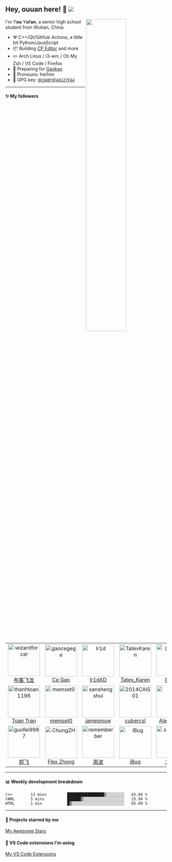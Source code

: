 <!--

Thank you if you like this profile README!

BUT, please DO NOT copy this and create your profile based on it.

You can use it as a reference, and copy a part of it, but DO NOT copy
all of this and create your profile based on it.

It is very common that you forget to change some information and leave
mine in your profile. This has happened too many times.

And, this profile README is auto-updated by GitHub Actions, you can read
[the official documentation](https://docs.github.com/actions) to learn
how to use it.

Only when you know what you are copying should you paste it. So, again,
please DO NOT copy this and create your profile based on it.

What's more, you can find other awesome profile READMEs at
https://github.com/abhisheknaiidu/awesome-github-profile-readme. There
could be a profile README that fits you better than this one.

Wish you a good-looking profile README!

                                   —— ouuan (https://github.com/ouuan)

-->

## Hey, ouuan here! :wave: [![ ](https://cfrating.ihcr.top/?user=ouuan&style=flat-square)](https://codeforces.com/profile/ouuan)

[<img align="right" width="50%" src="https://github-readme-stats.vercel.app/api?username=ouuan&show_icons=true">](https://metrics.lecoq.io/ouuan?template=classic)

I'm Y**ou** Y**u**f**an**, a senior high school student from Wuhan, China.

-   :hammer_and_pick: C++/Qt/GitHub Actions, a little bit Python/JavaScript
-   :package: Building [CP Editor](https://github.com/cpeditor/cpeditor) and more
-   :pencil2: Arch Linux / i3-wm / Oh My Zsh / VS Code / Firefox
-   :seedling: Preparing for [Gaokao](https://en.wikipedia.org/wiki/National_College_Entrance_Examination)
-   :man: Pronouns: he/him
-   :key: GPG key: [`863A0F9FA8127FA4`](https://github.com/ouuan.gpg)

---

#### :sparkles: My followers

<!--START_SECTION:top-followers-->
<table>
  <tr>
    <td align="center">
      <a href="https://github.com/wizardforcel">
        <img src="https://avatars2.githubusercontent.com/u/5080126" width="100px;" alt="wizardforcel"/>
      </a>
      <br />
      <a href="https://github.com/wizardforcel">布客飞龙</a>
    </td>
    <td align="center">
      <a href="https://github.com/gaocegege">
        <img src="https://avatars2.githubusercontent.com/u/5100735" width="100px;" alt="gaocegege"/>
      </a>
      <br />
      <a href="https://github.com/gaocegege">Ce Gao</a>
    </td>
    <td align="center">
      <a href="https://github.com/Ir1d">
        <img src="https://avatars2.githubusercontent.com/u/10709657" width="100px;" alt="Ir1d"/>
      </a>
      <br />
      <a href="https://github.com/Ir1d">Ir1dXD</a>
    </td>
    <td align="center">
      <a href="https://github.com/TatevKaren">
        <img src="https://avatars2.githubusercontent.com/u/76843403" width="100px;" alt="TatevKaren"/>
      </a>
      <br />
      <a href="https://github.com/TatevKaren">Tatev_Karen</a>
    </td>
    <td align="center">
      <a href="https://github.com/gdut-yy">
        <img src="https://avatars2.githubusercontent.com/u/33390928" width="100px;" alt="gdut-yy"/>
      </a>
      <br />
      <a href="https://github.com/gdut-yy">张逸扬</a>
    </td>
    <td align="center">
      <a href="https://github.com/tengge1">
        <img src="https://avatars2.githubusercontent.com/u/10705556" width="100px;" alt="tengge1"/>
      </a>
      <br />
      <a href="https://github.com/tengge1">tengge1</a>
    </td>
    <td align="center">
      <a href="https://github.com/xtlsoft">
        <img src="https://avatars2.githubusercontent.com/u/16159830" width="100px;" alt="xtlsoft"/>
      </a>
      <br />
      <a href="https://github.com/xtlsoft">Tianle Xu</a>
    </td>
  </tr>
  <tr>
    <td align="center">
      <a href="https://github.com/thanhtoan1196">
        <img src="https://avatars2.githubusercontent.com/u/16433547" width="100px;" alt="thanhtoan1196"/>
      </a>
      <br />
      <a href="https://github.com/thanhtoan1196">Toan Tran</a>
    </td>
    <td align="center">
      <a href="https://github.com/memset0">
        <img src="https://avatars2.githubusercontent.com/u/34177126" width="100px;" alt="memset0"/>
      </a>
      <br />
      <a href="https://github.com/memset0">memset0</a>
    </td>
    <td align="center">
      <a href="https://github.com/sanshengshui">
        <img src="https://avatars2.githubusercontent.com/u/23117382" width="100px;" alt="sanshengshui"/>
      </a>
      <br />
      <a href="https://github.com/sanshengshui">jamesmsw</a>
    </td>
    <td align="center">
      <a href="https://github.com/2014CAIS01">
        <img src="https://avatars2.githubusercontent.com/u/22931465" width="100px;" alt="2014CAIS01"/>
      </a>
      <br />
      <a href="https://github.com/2014CAIS01">cubercsl</a>
    </td>
    <td align="center">
      <a href="https://github.com/refs">
        <img src="https://avatars2.githubusercontent.com/u/6905948" width="100px;" alt="refs"/>
      </a>
      <br />
      <a href="https://github.com/refs">Alex Unger</a>
    </td>
    <td align="center">
      <a href="https://github.com/WBGlIl">
        <img src="https://avatars2.githubusercontent.com/u/29301859" width="100px;" alt="WBGlIl"/>
      </a>
      <br />
      <a href="https://github.com/WBGlIl">WBGlIl</a>
    </td>
    <td align="center">
      <a href="https://github.com/Garfield550">
        <img src="https://avatars2.githubusercontent.com/u/3471836" width="100px;" alt="Garfield550"/>
      </a>
      <br />
      <a href="https://github.com/Garfield550">Garfield Lee</a>
    </td>
  </tr>
  <tr>
    <td align="center">
      <a href="https://github.com/guofei9987">
        <img src="https://avatars2.githubusercontent.com/u/19920283" width="100px;" alt="guofei9987"/>
      </a>
      <br />
      <a href="https://github.com/guofei9987">郭飞</a>
    </td>
    <td align="center">
      <a href="https://github.com/ChungZH">
        <img src="https://avatars2.githubusercontent.com/u/42088872" width="100px;" alt="ChungZH"/>
      </a>
      <br />
      <a href="https://github.com/ChungZH">Flex Zhong</a>
    </td>
    <td align="center">
      <a href="https://github.com/rememberber">
        <img src="https://avatars2.githubusercontent.com/u/4653893" width="100px;" alt="rememberber"/>
      </a>
      <br />
      <a href="https://github.com/rememberber">周波</a>
    </td>
    <td align="center">
      <a href="https://github.com/iBug">
        <img src="https://avatars2.githubusercontent.com/u/7273074" width="100px;" alt="iBug"/>
      </a>
      <br />
      <a href="https://github.com/iBug">iBug</a>
    </td>
    <td align="center">
      <a href="https://github.com/shincurry">
        <img src="https://avatars2.githubusercontent.com/u/4946624" width="100px;" alt="shincurry"/>
      </a>
      <br />
      <a href="https://github.com/shincurry">ココロ</a>
    </td>
    <td align="center">
      <a href="https://github.com/PranamBhat">
        <img src="https://avatars2.githubusercontent.com/u/32120033" width="100px;" alt="PranamBhat"/>
      </a>
      <br />
      <a href="https://github.com/PranamBhat">Pranam K</a>
    </td>
    <td align="center">
      <a href="https://github.com/EndlessCheng">
        <img src="https://avatars2.githubusercontent.com/u/7086966" width="100px;" alt="EndlessCheng"/>
      </a>
      <br />
      <a href="https://github.com/EndlessCheng">EndlessCheng</a>
    </td>
  </tr>
</table>
<!--END_SECTION:top-followers-->

---

#### :bar_chart: Weekly development breakdown

<!--START_SECTION:waka-->
```text
C++        13 mins         ████████████████▒░░░░░░░░   65.04 % 
YAML       5 mins          ██████▒░░░░░░░░░░░░░░░░░░   25.94 % 
HTML       1 min           █▒░░░░░░░░░░░░░░░░░░░░░░░   05.69 % 
```
<!--END_SECTION:waka-->

---

#### :star2: Projects starred by me

[My Awesome Stars](AWESOME-STARS.md)

#### :wrench: VS Code extensions I'm using

[My VS Code Extensions](MY-VSCODE-EXTENSIONS.md)
